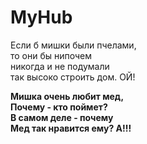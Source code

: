 # MyHub
Если б мишки были пчелами,<br>
то они бы нипочем<br>
никогда и не подумали<br>
так высоко строить дом. ОЙ!<br>

  <b>
Мишка очень любит мед,<br>
Почему - кто поймет?<br>
В самом деле - почему<br>
Мед так нравится ему? А!!!<br>
  </b>
